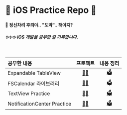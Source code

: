 # 🦋 iOS Practice Repo 🦋


#### 🤔 정신차려 후릐야.. "도약".. 해야지?

##### ✨✨✨ iOS 개발을 공부한 걸 기록합니다.


<br>

|공부한 내용|프로젝트|내용 정리|
|:-|:-:|:-:|
| Expandable TableView | [👩‍🚀](https://github.com/heerucan/iOS-Practice/tree/main/Expandable%20TableView%20Practice) | [🗳](https://roniruny.tistory.com/146) | 
| FSCalendar 라이브러리 | [👩‍🚀](https://github.com/heerucan/iOS-Practice/tree/main/FSCalendar%20Practice) | [🗳](https://www.notion.so/FSCalendar-e7b34798b3b049518dae21cf7a253bb2) | 
| TextView Practice | [👩‍🚀](https://github.com/heerucan/iOS-Practice/tree/main/TextView%20Practice) | [🗳](https://roniruny.tistory.com/149) | 
| NotificationCenter Practice | [👩‍🚀](https://github.com/heerucan/iOS-Practice/tree/main/NotificationCenter%20Practice) | [🗳](https://roniruny.tistory.com/151) | 
